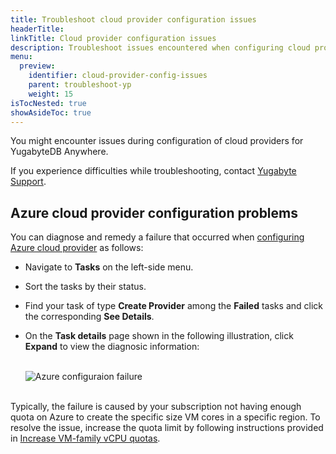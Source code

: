 ```yaml
---
title: Troubleshoot cloud provider configuration issues
headerTitle:
linkTitle: Cloud provider configuration issues
description: Troubleshoot issues encountered when configuring cloud providers for YugabyteDB Anywhere.
menu:
  preview:
    identifier: cloud-provider-config-issues
    parent: troubleshoot-yp
    weight: 15
isTocNested: true
showAsideToc: true
---
```


You might encounter issues during configuration of cloud providers for YugabyteDB Anywhere.

If you experience difficulties while troubleshooting, contact [Yugabyte Support](https://support.yugabyte.com).

## Azure cloud provider configuration problems

You can diagnose and remedy a failure that occurred when [configuring Azure cloud provider](../../configure-yugabyte-platform/set-up-cloud-provider/azure/) as follows: 

- Navigate to **Tasks** on the left-side menu.

- Sort the tasks by their status.

- Find your task of type **Create Provider** among the **Failed** tasks and click the corresponding **See Details**. 

- On the **Task details** page shown in the following illustration, click **Expand** to view the diagnosic information:<br><br>

  ![Azure configuraion failure](/images/yp/platform-azure-prepare-cloud-env-6.png)

<br>Typically, the failure is caused by your subscription not having enough quota on Azure to create the specific size VM cores in a specific region. To resolve the issue, increase the quota limit by following instructions provided in [Increase VM-family vCPU quotas](https://docs.microsoft.com/en-us/azure/azure-portal/supportability/per-vm-quota-requests).

